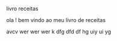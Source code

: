 livro receitas 

ola ! bem  vindo  ao meu livro de receitas 

avcv 
wer
wer 
wer
k
dfg
dfd
df
hg
uiy
ui
yg
